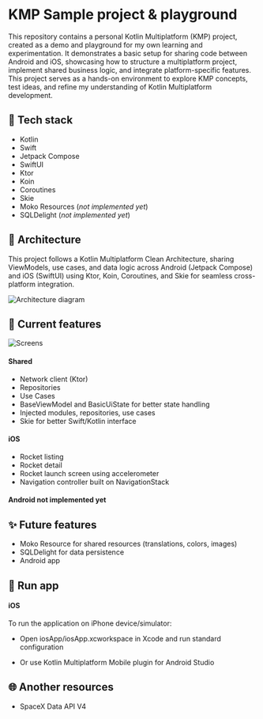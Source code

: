 # KMP Sample project & playground

This repository contains a personal Kotlin Multiplatform (KMP) project, created as a demo and playground for my own learning and experimentation. It demonstrates a basic setup for sharing code between Android and iOS, showcasing how to structure a multiplatform project, implement shared business logic, and integrate platform-specific features. This project serves as a hands-on environment to explore KMP concepts, test ideas, and refine my understanding of Kotlin Multiplatform development.

## 🔨 Tech stack

- Kotlin
- Swift
- Jetpack Compose
- SwiftUI
- Ktor
- Koin
- Coroutines
- Skie
- Moko Resources (<em>not implemented yet</em>)
- SQLDelight (<em>not implemented yet</em>)

## 🔨 Architecture

This project follows a Kotlin Multiplatform Clean Architecture, sharing ViewModels, use cases, and data logic across Android (Jetpack Compose) and iOS (SwiftUI) using Ktor, Koin, Coroutines, and Skie for seamless cross-platform integration.

![Architecture diagram](https://i.ibb.co/rRk4n6xZ/Untitled.png)


## 🚀 Current features

![Screens](https://i.ibb.co/x85cWYjd/screens.png)


#### Shared
- Network client (Ktor)
- Repositories
- Use Cases
- BaseViewModel and BasicUiState for better state handling
- Injected modules, repositories, use cases
- Skie for better Swift/Kotlin interface

#### iOS
- Rocket listing
- Rocket detail
- Rocket launch screen using accelerometer
- Navigation controller built on NavigationStack

#### Android not implemented yet

## ✨ Future features

- Moko Resource for shared resources (translations, colors, images)
- SQLDelight for data persistence
- Android app

## 🏃 Run app

#### iOS

To run the application on iPhone device/simulator:

- Open iosApp/iosApp.xcworkspace in Xcode and run standard configuration

- Or use Kotlin Multiplatform Mobile plugin for Android Studio


## 🌐 Another resources

- SpaceX Data API V4